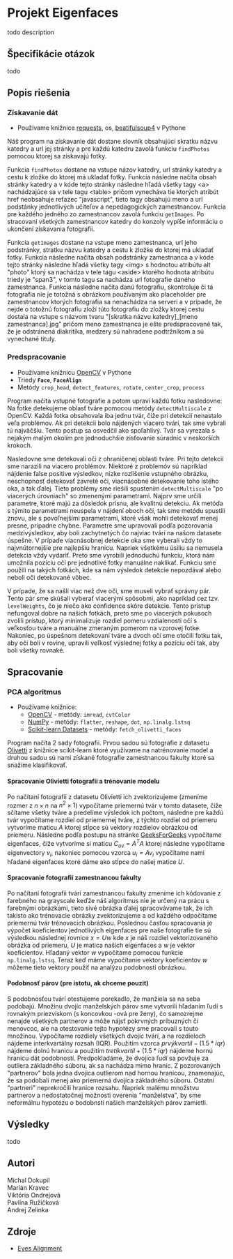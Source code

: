 # Projekt Eigenfaces

todo description

## Špecifikácie otázok

todo

## Popis riešenia

### Získavanie dát

* Používame knižnice [requests](https://pypi.org/project/requests/), os, [beatifulsoup4](https://pypi.org/project/beautifulsoup4/) v Pythone

Náš program na získavanie dát dostane slovník obsahujúci skratku názvu katedry a url jej stránky a pre každú katedru zavolá funkciu `findPhotos` pomocou ktorej sa získavajú fotky.

Funkcia `findPhotos` dostane na vstupe názov katedry, url stránky katedry a cestu k zložke do ktorej má ukladať fotky. Funkcia následne načíta obsah stránky katedry a v kóde tejto stránky následne hľadá všetky tagy \<a\> nachádzajúce sa v tele tagu \<table\> pričom vynecháva tie ktorých atribút href neobsahuje reťazec "javascript", tieto tagy obsahujú meno a url podstánky jednotlivých učiteľov a nepedagogických zamestnancov. Funkcia pre každého jedného zo zamestnancov zavolá funkciu `getImages`. Po stracovaní všetkých zamestnancov katedry do konzoly vypíše informáciu o ukončení získavania fotografii.

Funkcia `getImages` dostane na vstupe meno zamestnanca, url jeho podstránky, stratku názvu katedry a cestu k zložke do ktorej má ukladať fotky. Funkcia následne načíta obsah podstránky zamestnanca a v kóde tejto stránky následne hľadá všetky tagy \<img\> s hodnotou atribútu alt "photo" ktorý sa nachádza v tele tagu \<aside\> ktorého hodnota atribútu triedy je "span3", v tomto tagu sa nachádza url fotografie daného zamestnanca. Funkcia následne načíta danú fotografiu, skontroluje či tá fotografia nie je totožná s obrázkom používaným ako placeholder pre zamestnancov ktorých fotografia sa nenachádza na serveri a v prípade, že nejde o totožnú fotografiu zloží túto fotografiu do zložky ktorej cestu dostala na vstupe s názvom tvaru "[skratka názvu katedry]_[meno zamestnanca].jpg" pričom meno zamestnanca je ešte predspracované tak, že je odstránená diakritika, medzery sú nahradene podtržníkom a sú vynechané tituly.  

### Predspracovanie

* Používame knižnicu [OpenCV](https://github.com/opencv/opencv) v Pythone
* Triedy **`Face`**, **`FaceAlign`**
* Metódy `crop_head`, `detect_features`, `rotate`, `center_crop`, `process`

Program načíta vstupné fotografie a potom upraví každú fotku nasledovne:
Na fotke detekujeme oblasť tváre pomocou metódy `detectMultiscale` z OpenCV. Každá fotka obsahovala iba jednu tvár, čiže pri detekcií nenastalo veľa problémov. Ak pri detekcii bolo nájdených viacero tvárí, tak sme vybrali tú najväčšiu. Tento postup sa osvedčil ako spoľahlivý. Tvár sa vyrezala s nejakým malým okolím pre jednoduchšie zisťovanie súradníc v neskorších krokoch. 

Nasledovne sme detekovali oči z ohraničenej oblasti tváre. Pri tejto detekcii sme narazili na viacero problémov. Niektoré z problemóv sú napríklad nájdenie false positive výsledkov, nízke rozlíšenie vstupného obrázku, neschopnosť detekovať zavreté oči, viacnásobné detekovanie toho istého oka, a tak ďalej. Tieto problémy sme riešili spustením `detectMultiscale` "po viacerých úrovniach" so zmenenými parametrami. Najprv sme určili parametre, ktoré majú za dôsledok prísnu, ale kvalitnú detekciu. Ak metóda s týmito parametrami neuspela v nájdení oboch očí, tak sme metódu spustili znovu, ale s povoľnejšími parametrami, ktoré však mohli detekovať menej presne, prípadne chybne. Parametre sme upravovali podľa pozorovania medzivýsledkov, aby boli zachytnetých čo najviac tvárí na našom datasete úspešne. V prípade viacnásobnej detekcie oka sme vyberali vždy to najvnútornejšie pre najlepšiu hranicu. Napriek všetkému úsiliu sa nemusela detekcia vždy vydariť. Preto sme vyrobili jednoduchú funkciu, ktorá nám umožnila pozíciu očí pre jednotlivé fotky manuálne naklikať. Funkciu sme použili na takých fotkách, kde sa nám výsledok detekcie nepozdával alebo neboli oči detekované vôbec.

V prípade, že sa našli viac než dve oči, sme museli vybrať správny pár.
Tento pár sme skúšali vyberať viacerými spôsobmi, ako napríklad cez tzv. `levelWeights`, čo je niečo ako confidence skóre detekcie. Tento prístup nefungoval dobre na našich fotkách, preto sme po viacerých pokusoch zvolili prístup, ktorý minimalizuje rozdiel pomeru vzdialenosti očí s veľkosťou tváre a manuálne zmeraným pomerom na vzorovej fotke. Nakoniec, po úspešnom detekovaní tváre a dvoch očí sme otočili fotku tak, aby oči boli v rovine, upravili veľkosť výslednej fotky a pozíciu očí tak, aby boli všetky rovnaké.

## Spracovanie

### PCA algoritmus

* Používame knižnice:
  *  [OpenCV](https://github.com/opencv/opencv) - metódy: `imread`, `cvtColor`
  *  [NumPy](https://numpy.org/doc/stable/index.html) - metódy: `flatter`, `reshape`, `dot`, `np.linalg.lstsq`
  *  [Scikit-learn Datasets](https://scikit-learn.org/stable/datasets.html) - metódy: `fetch_olivetti_faces` 

Program načíta 2 sady fotografii. Prvou sadou sú fotografie z datasetu [Olivetti](https://scikit-learn.org/stable/datasets/real_world.html#the-olivetti-faces-dataset) z knižnice scikit-learn ktoré využívame na natrénovanie model a druhou sadou sú nami získané fotografie zamestnancou fakulty ktoré sa snažíme klasifikovať.

#### Spracovanie Olivietti fotografii a trénovanie modelu

Po načítaní fotografii z datasetu Olivietti ich zvektorizujeme (zmeníme rozmer z $n \times n$ na $n^2 \times 1$) vypočítame priemernú tvár v tomto datasete, čiže sčítame všetky tváre a predelíme výsledok ich počtom, následne pre každú tvár vypočítame rozdiel od priemernej tváre, z týchto rozdiel od priemeru vytvoríme maticu $A$ ktorej stĺpce sú vektory rozdielov obrázkou od priemeru. Následne podľa postupu na stránke [GeeksForGeeks](https://www.geeksforgeeks.org/ml-face-recognition-using-eigenfaces-pca-algorithm/) vypočítame eigenfaces, čiže vytvoríme si maticu $C_{ov} = A^T A$ ktorej následne vypočítame eigenvectory $v_i$, nakoniec pomocou vzorca $u_i = A v_i$ vypočítame nami hľadané eigenfaces ktoré dáme ako stĺpce do našej matice $U$.

#### Spracovanie fotografii zamestnancou fakulty

Po načítaní fotografii tvárí zamestnancou fakulty zmeníme ich kódovanie z farebného na grayscale keďže náš algoritmus nie je určený na prácu s farebnými obrázkami, tieto sivé obrázka ďalej spracovávame tak, že ich takisto ako trénovacie obrázky zvektorizujeme a od každého odpočítame priemernú tvár trénovacích obrázkou. Poslednou časťou spracovania je výpočet koeficientov jednotlivých eigenfaces pre naše fotografie tie sú výsledkou následnej rovnice $x = U w$ kde $x$ je náš rozdiel vektorizovaného obrázka od priemeru, $U$ je matica našich eigenfaces a $w$ je vektor koeficientov. Hľadaný vektor $w$ vypočítame pomocou funkcie   `np.linalg.lstsq`. Teraz keď máme vypočítanie vektory koeficientov $w$ môžeme tieto vektory použiť na analýzu podobnosti obrázkou.

#### Podobnosť párov (pre istotu, ak chceme pouzit)

S podobnosťou tvárí otestujeme porekadlo, že manžiela sa na seba podobajú. Množinu dvojíc manželských párov sme vytvorili hľadaním ľudí s rovnakým priezviskom (s koncovkou -ová pre ženy), čo samozrejme nenajde všetkých partnerov a môže nájsť pokrvných príbuzných či menovcoc, ale na otestovanie tejto hypotézy sme pracovali s touto množinou.
Vypočítame rozdiely všetkých dvojíc tvárí, a na rozdieloch nájdeme interkvartálny rozsah (IQR). Použitím vzorca  $prvý kvartil - (1.5 * iqr)$ nájdeme dolnú hranicu a použitím  $tretí kvartil + (1.5 * iqr)$ nájdeme hornú hranicu dát podobností. Predpokladáme, že dvojica ľudí sa povžuje za outliera základného súboru, ak sa nachádza mimo hraníc. Z pozorovaných "partnerov" bola jedna  dvojica outlierom nad hornou hranicou, znamenajúc, že sa podobali menej ako priemerná dvojica základného súboru. Ostatní "partneri" neprekročili hranice rozsahu. Napriek malému množstvu partnerov a nedostatočnej možnosti overenia "manželstva", by sme neformálnu hypotézu o bodobnsti našich manželských párov zamietli.  

## Výsledky

todo

## Autori

Michal Dokupil  
Marián Kravec  
Viktória Ondrejová  
Pavlína Ružičková  
Andrej Zelinka

## Zdroje

* [Eyes Alignment](https://datahacker.rs/010-how-to-align-faces-with-opencv-in-python/)
